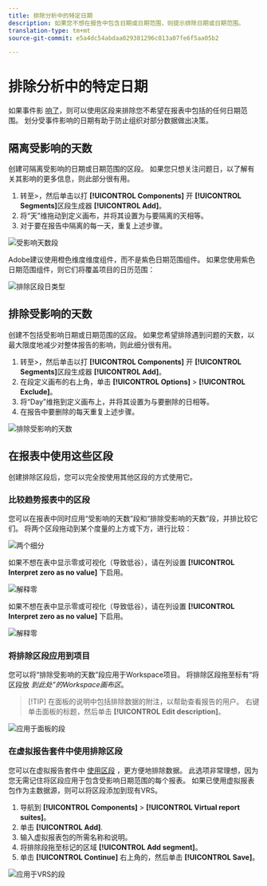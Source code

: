 ```yaml
---
title: 排除分析中的特定日期
description: 如果您不想在报告中包含日期或日期范围，则提示排除日期或日期范围。
translation-type: tm+mt
source-git-commit: e5a4dc54abdaa029381296c013a07fe6f5aa05b2

---
```



# 排除分析中的特定日期

如果事件影 [响了](overview.md)，则可以使用区段来排除您不希望在报表中包括的任何日期范围。 划分受事件影响的日期有助于防止组织对部分数据做出决策。

## 隔离受影响的天数

创建可隔离受影响的日期或日期范围的区段。 如果您只想关注问题日，以了解有关其影响的更多信息，则此部分很有用。

1. 转至>，然后单击以打 **[!UICONTROL Components]** 开 **[!UICONTROL Segments]**&#x200B;区段生成器 **[!UICONTROL Add]**。
2. 将“天”维拖动到定义画布，并将其设置为与要隔离的天相等。
3. 对于要在报告中隔离的每一天，重复上述步骤。

![受影响天数段](assets/affected_days.jpg)

Adobe建议使用橙色维度维度组件，而不是紫色日期范围组件。 如果您使用紫色日期范围组件，则它们将覆盖项目的日历范围：

![排除区段日类型](assets/exclude_segment_day_type.jpg)

## 排除受影响的天数

创建不包括受影响日期或日期范围的区段。 如果您希望排除遇到问题的天数，以最大限度地减少对整体报告的影响，则此细分很有用。

1. 转至>，然后单击以打 **[!UICONTROL Components]** 开 **[!UICONTROL Segments]**&#x200B;区段生成器 **[!UICONTROL Add]**。
2. 在段定义画布的右上角，单击 **[!UICONTROL Options]** > **[!UICONTROL Exclude]**。
3. 将“Day”维拖到定义画布上，并将其设置为与要删除的日相等。
4. 在报告中要删除的每天重复上述步骤。

![排除受影响的天数](assets/exclude_affected_days.jpg)

## 在报表中使用这些区段

创建排除区段后，您可以完全按使用其他区段的方式使用它。

### 比较趋势报表中的区段

您可以在报表中同时应用“受影响的天数”段和“排除受影响的天数”段，并排比较它们。 将两个区段拖动到某个度量的上方或下方，进行比较：

![两个细分](assets/affected_and_exclude.png)

如果不想在表中显示零或可视化（导致低谷），请在列设置 **[!UICONTROL Interpret zero as no value]** 下启用。

![解释零](assets/interpret_zero.png)

如果不想在表中显示零或可视化（导致低谷），请在列设置 **[!UICONTROL Interpret zero as no value]** 下启用。

![解释零](assets/interpret_zero.png)

### 将排除区段应用到项目

您可以将“排除受影响的天数”段应用于Workspace项目。 将排除区段拖至标有“将区段放 *到此处”的Workspace画布区*。

>[!TIP] 在面板的说明中包括排除数据的附注，以帮助查看报告的用户。 右键单击面板的标题，然后单击 **[!UICONTROL Edit description]**。

![应用于面板的段](assets/exclude_segment_panel.jpg)

### 在虚拟报告套件中使用排除区段

您可以在虚拟报告套件中 [使用区段](/help/components/vrs/vrs-about.md) ，更方便地排除数据。 此选项非常理想，因为您无需记住将区段应用于包含受影响日期范围的每个报表。 如果已使用虚拟报表包作为主数据源，则可以将区段添加到现有VRS。

1. 导航到 **[!UICONTROL Components]** > **[!UICONTROL Virtual report suites]**。
2. 单击 **[!UICONTROL Add]**.
3. 输入虚拟报表包的所需名称和说明。
4. 将排除段拖至标记的区域 **[!UICONTROL Add segment]**。
5. 单击 **[!UICONTROL Continue]** 右上角的，然后单击 **[!UICONTROL Save]**。

![应用于VRS的段](assets/exclude_segment_vrs.png)
